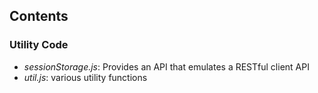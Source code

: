 ## Contents

### Utility Code
- *sessionStorage.js*: Provides an API that emulates a RESTful client API
- *util.js*: various utility functions